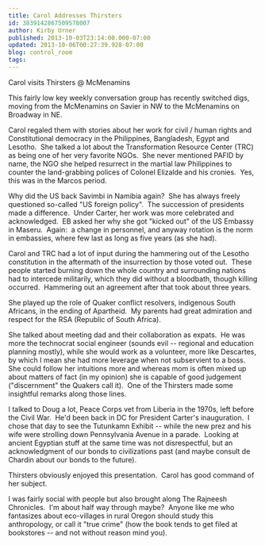 ```yaml
---
title: Carol Addresses Thirsters
id: 3839142867509578007
author: Kirby Urner
published: 2013-10-03T23:14:00.000-07:00
updated: 2013-10-06T00:27:39.928-07:00
blog: control_room
tags: 
---
```


[](http://www.flickr.com/photos/kirbyurner/10102193153/)

Carol visits Thirsters @ McMenamins

This fairly low key weekly conversation group has recently switched digs, moving from the McMenamins on Savier in NW to the McMenamins on Broadway in NE.

Carol regaled them with stories about her work for civil / human rights and Constitutional democracy in the Philippines, Bangladesh, Egypt and Lesotho.  She talked a lot about the Transformation Resource Center (TRC) as being one of her very favorite NGOs.  She never mentioned PAFID by name, the NGO she helped resurrect in the martial law Philippines to counter the land-grabbing polices of Colonel Elizalde and his cronies.  Yes, this was in the Marcos period.

Why did the US back Savimbi in Namibia again?  She has always freely questioned so-called "US foreign policy".  The succession of presidents made a difference.  Under Carter, her work was more celebrated and acknowledged.  EB asked her why she got "kicked out" of the US Embassy in Maseru.  Again:  a change in personnel, and anyway rotation is the norm in embassies, where few last as long as five years (as she had).

Carol and TRC had a lot of input during the hammering out of the Lesotho constitution in the aftermath of the insurrection by those voted out.  These people started burning down the whole country and surrounding nations had to intercede militarily, which they did without a bloodbath, though killing occurred.  Hammering out an agreement after that took about three years.

She played up the role of Quaker conflict resolvers, indigenous South Africans, in the ending of Apartheid.  My parents had great admiration and respect for the RSA (Republic of South Africa).

She talked about meeting dad and their collaboration as expats.  He was more the technocrat social engineer (sounds evil -- regional and education planning mostly), while she would work as a volunteer, more like Descartes, by which I mean she had more leverage when not subservient to a boss.  She could follow her intuitions more and whereas mom is often mixed up about matters of fact (in my opinion) she is capable of good judgement ("discernment" the Quakers call it).  One of the Thirsters made some insightful remarks along those lines.

I talked to Doug a lot, Peace Corps vet from Liberia in the 1970s, left before the Civil War.  He'd been back in DC for President Carter's inauguration.  I chose that day to see the Tutunkamn Exhibit -- while the new prez and his wife were strolling down Pennsylvania Avenue in a parade.  Looking at ancient Egyptian stuff at the same time was not disrespectful, but an acknowledgment of our bonds to civilizations past (and maybe consult de Chardin about our bonds to the future).

Thirsters obviously enjoyed this presentation.  Carol has good command of her subject.

I was fairly social with people but also brought along The Rajneesh Chronicles.  I'm about half way through maybe?  Anyone like me who fantasizes about eco-villages in rural Oregon should study this anthropology, or call it "true crime" (how the book tends to get filed at bookstores -- and not without reason mind you).